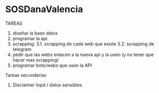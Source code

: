 # SOSDanaValencia

TAREAS

1. diseñar la base datos
2. programar la api
3. scrapping:
3.1. scrapping de cada web que existe
3.2. scrappìng de telegram
4. pedir que las webs enlacen a la nueva api y la usen (y no tener que hacer mas scrapping)
5. programar bots/webs que usen la API

Tareas secundarias
1. Disclaimer lopd / datos sensibles
